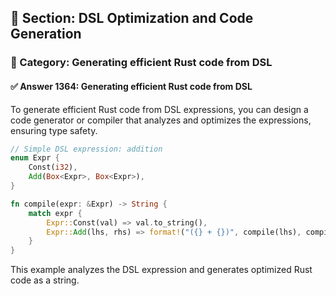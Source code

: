 ## 📘 Section: DSL Optimization and Code Generation  
### 🔹 Category: Generating efficient Rust code from DSL  
#### ✅ Answer 1364: Generating efficient Rust code from DSL

To generate efficient Rust code from DSL expressions, you can design a code generator or compiler that analyzes and optimizes the expressions, ensuring type safety.

```rust
// Simple DSL expression: addition
enum Expr {
    Const(i32),
    Add(Box<Expr>, Box<Expr>),
}

fn compile(expr: &Expr) -> String {
    match expr {
        Expr::Const(val) => val.to_string(),
        Expr::Add(lhs, rhs) => format!("({} + {})", compile(lhs), compile(rhs)),
    }
}
```
This example analyzes the DSL expression and generates optimized Rust code as a string.
